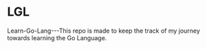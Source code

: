 # LGL
Learn-Go-Lang---This repo is made to keep the track of my journey towards learning the Go Language.
